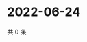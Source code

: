 # 2022-06-24

共 0 条

<!-- BEGIN WEIBO -->
<!-- 最后更新时间 Fri Jun 24 2022 23:01:27 GMT+0800 (China Standard Time) -->

<!-- END WEIBO -->
